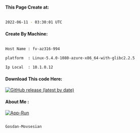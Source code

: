 
   
#### This Page Create at:

```bash

2022-06-11 - 03:30:01 UTC

```

#### Create By Machine:

```bash

Host Name : fv-az316-994

platform  : Linux-5.4.0-1080-azure-x86_64-with-glibc2.2.5

Ip Local  : 10.1.0.12

```
#### Download This code Here:

[![GitHub release (latest by date)](https://img.shields.io/github/v/release/Gosdan-Movsesian/Gosdan?style=for-the-badge&label=Download)](https://github.com/Gosdan-Movsesian/Gosdan/releases) 

</p> 

#### About Me :

[![App-Run](https://github.com/Gosdan-Movsesian/Gosdan/actions/workflows/App-Run.yml/badge.svg)](https://github.com/Gosdan-Movsesian/Gosdan/actions/workflows/App-Run.yml)

```bash

Gosdan-Movsesian

```

